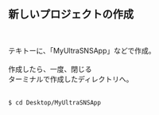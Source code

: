 ##  新しいプロジェクトの作成

<br />

テキトーに、「MyUltraSNSApp」などで作成。<br />
<br />
作成したら、一度、閉じる<br />
ターミナルで作成したディレクトリへ。<br />
<br />
```
$ cd Desktop/MyUltraSNSApp
```
